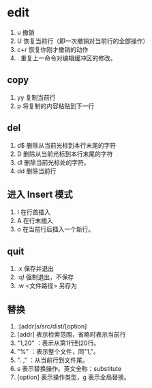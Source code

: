 # edit
1. u 撤销
2. U 恢复当前行（即一次撤销对当前行的全部操作）
3. c+r 恢复你刚才撤销的动作
4. . 重复上一命令对编辑缓冲区的修改。

## copy
1. yy 复制当前行
2. p	将复制的内容粘贴到下一行

## del
1. d$	删除从当前光标到本行末尾的字符
2. D	删除从当前光标到本行末尾的字符
3. dl	删除当前光标处的字符。
4. dd	删除当前行

## 进入 Insert 模式
1. I	在行首插入
2. A	在行末插入
3. o	在当前行后插入一个新行。

## quit
1. :x	保存并退出
2. :q!	强制退出，不保存
3. :w <文件路径>	另存为

## 替换
1. :[addr]s/src/dist/[option]
2. [addr]	表示检索范围，省略时表示当前行
3. "1,20" ：表示从第1行到20行。
4. "%" ：表示整个文件，同"1,"。
5. 	". ," ：从当前行到文件尾。
6. s	表示替换操作。英文全称：substitute
7. [option]	表示操作类型，g 表示全局替换。

